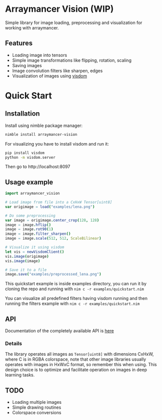 # Arraymancer Vision (WIP)

Simple library for image loading, preprocessing and visualization for working with arraymancer.

## Features

* Loading image into tensors
* Simple image transformations like flipping, rotation, scaling
* Saving images
* Image convolution  filters like sharpen, edges
* Visualization of images using [visdom](https://github.com/facebookresearch/visdom)

# Quick Start

## Installation

Install using nimble package manager:

```Bash
nimble install arraymancer-vision
```

For visualizing you have to install visdom and run it:

```Bash
pip install visdom
python -m visdom.server
```

Then go to http://localhost:8097

## Usage example

```Nim
import arraymancer_vision

# Load image from file into a CxHxW Tensor[uint8]
var origimage = load("examples/lena.png")

# Do some preprocessing
var image = origimage.center_crop(128, 128)
image = image.hflip()
image = image.rot90(1)
image = image.filter_sharpen()
image = image.scale(512, 512, ScaleBilinear)

# Visualize it using visdom
let vis = newVisdomClient()
vis.image(origimage)
vis.image(image)

# Save it to a file
image.save("examples/preprocessed_lena.png")
```

This quickstart example is inside examples directory, you can run it by
cloning the repo and running with `nim c -r examples/quickstart.nim`

You can visualize all predefined filters having visdom running and then
running the filters example with `nim c -r examples/quickstart.nim`

## API

Documentation of the completely available API is [here](https://rawgit.com/edubart/arraymancer-vision/master/doc/documentation.html)

### Details

The library operates all images as `Tensor[uint8]` with dimensions CxHxW, where C is in RGBA colorspace, note that other image libraries usually operates with images in HxWxC format, so remember this when using. This design choice is to optimize and facilitate operation on images in deep learning tasks.

## TODO

* Loading multiple images
* Simple drawing routines
* Colorspace conversions
